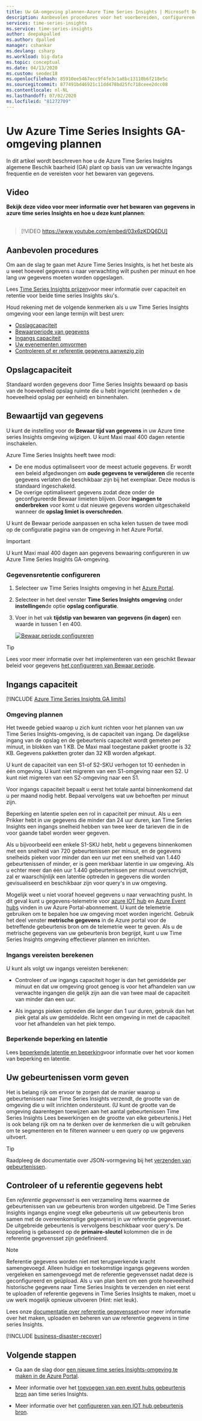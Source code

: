 ```yaml
---
title: Uw GA-omgeving plannen-Azure Time Series Insights | Microsoft Docs
description: Aanbevolen procedures voor het voorbereiden, configureren en implementeren van uw Azure Time Series Insights GA-omgeving.
services: time-series-insights
ms.service: time-series-insights
author: deepakpalled
ms.author: dpalled
manager: cshankar
ms.devlang: csharp
ms.workload: big-data
ms.topic: conceptual
ms.date: 04/13/2020
ms.custom: seodec18
ms.openlocfilehash: 85910ee5467ecc9f4fe3c1a8bc13110b6f218e5c
ms.sourcegitcommit: 877491bd46921c11dd478bd25fc718ceee2dcc08
ms.contentlocale: nl-NL
ms.lasthandoff: 07/02/2020
ms.locfileid: "81272709"
---
```

# <a name="plan-your-azure-time-series-insights-ga-environment"></a>Uw Azure Time Series Insights GA-omgeving plannen

In dit artikel wordt beschreven hoe u de Azure Time Series Insights algemene Beschik baarheid (GA) plant op basis van uw verwachte Ingangs frequentie en de vereisten voor het bewaren van gegevens.

## <a name="video"></a>Video

**Bekijk deze video voor meer informatie over het bewaren van gegevens in azure time series Insights en hoe u deze kunt plannen**:<br /><br />

> [!VIDEO https://www.youtube.com/embed/03x6zKDQ6DU]

## <a name="best-practices"></a>Aanbevolen procedures

Om aan de slag te gaan met Azure Time Series Insights, is het het beste als u weet hoeveel gegevens u naar verwachting wilt pushen per minuut en hoe lang uw gegevens moeten worden opgeslagen.  

Lees [Time Series Insights prijzen](https://azure.microsoft.com/pricing/details/time-series-insights/)voor meer informatie over capaciteit en retentie voor beide time series Insights sku's.

Houd rekening met de volgende kenmerken als u uw Time Series Insights omgeving voor een lange termijn wilt best uren:

- [Opslagcapaciteit](#storage-capacity)
- [Bewaarperiode van gegevens](#data-retention)
- [Ingangs capaciteit](#ingress-capacity)
- [Uw evenementen omvormen](#shape-your-events)
- [Controleren of er referentie gegevens aanwezig zijn](#ensure-that-you-have-reference-data)

## <a name="storage-capacity"></a>Opslagcapaciteit

Standaard worden gegevens door Time Series Insights bewaard op basis van de hoeveelheid opslag ruimte die u hebt ingericht (eenheden &#215; de hoeveelheid opslag per eenheid) en binnenhalen.

## <a name="data-retention"></a>Bewaartijd van gegevens

U kunt de instelling voor de **Bewaar tijd van gegevens** in uw Azure time series Insights omgeving wijzigen. U kunt Maxi maal 400 dagen retentie inschakelen. 

Azure Time Series Insights heeft twee modi:

* De ene modus optimaliseert voor de meest actuele gegevens. Er wordt een beleid afgedwongen om **oude gegevens te verwijderen** die recente gegevens verlaten die beschikbaar zijn bij het exemplaar. Deze modus is standaard ingeschakeld. 
* De overige optimaliseert gegevens zodat deze onder de geconfigureerde Bewaar limieten blijven. Door **ingangen te onderbreken** voor komt u dat nieuwe gegevens worden uitgeschakeld wanneer de **opslag limiet is overschreden**.

U kunt de Bewaar periode aanpassen en scha kelen tussen de twee modi op de configuratie pagina van de omgeving in het Azure Portal.

> [!IMPORTANT]
> U kunt Maxi maal 400 dagen aan gegevens bewaaring configureren in uw Azure Time Series Insights GA-omgeving.

### <a name="configure-data-retention"></a>Gegevensretentie configureren

1. Selecteer uw Time Series Insights omgeving in het [Azure Portal](https://portal.azure.com).

1. Selecteer in het deel venster **Time Series Insights omgeving** onder **instellingen**de optie **opslag configuratie**.

1. Voer in het vak **tijdstip van bewaren van gegevens (in dagen)** een waarde in tussen 1 en 400.

   [![Bewaar periode configureren](media/data-retention/configure-data-retention.png)](media/data-retention/configure-data-retention.png#lightbox)

> [!TIP]
> Lees voor meer informatie over het implementeren van een geschikt Bewaar beleid voor gegevens [het configureren van Bewaar periode](./time-series-insights-how-to-configure-retention.md).

## <a name="ingress-capacity"></a>Ingangs capaciteit

[!INCLUDE [Azure Time Series Insights GA limits](../../includes/time-series-insights-ga-limits.md)]

### <a name="environment-planning"></a>Omgeving plannen

Het tweede gebied waarop u zich kunt richten voor het plannen van uw Time Series Insights-omgeving, is de capaciteit van ingang. De dagelijkse ingang van de opslag en de gebeurtenis capaciteit wordt gemeten per minuut, in blokken van 1 KB. De Maxi maal toegestane pakket grootte is 32 KB. Gegevens pakketten groter dan 32 KB worden afgekapt.

U kunt de capaciteit van een S1-of S2-SKU verhogen tot 10 eenheden in één omgeving. U kunt niet migreren van een S1-omgeving naar een S2. U kunt niet migreren van een S2-omgeving naar een S1.

Voor ingangs capaciteit bepaalt u eerst het totale aantal binnenkomend dat u per maand nodig hebt. Bepaal vervolgens wat uw behoeften per minuut zijn. 

Beperking en latentie spelen een rol in capaciteit per minuut. Als u een Prikker hebt in uw gegevens die minder dan 24 uur duren, kan Time Series Insights een ingangs snelheid hebben van twee keer de tarieven die in de voor gaande tabel worden weer gegeven.

Als u bijvoorbeeld een enkele S1-SKU hebt, hebt u gegevens binnenkomen met een snelheid van 720 gebeurtenissen per minuut, en de gegevens snelheids pieken voor minder dan een uur met een snelheid van 1.440 gebeurtenissen of minder, er is geen merkbaar latentie in uw omgeving. Als u echter meer dan één uur 1.440 gebeurtenissen per minuut overschrijdt, zal er waarschijnlijk een latentie optreden in gegevens die worden gevisualiseerd en beschikbaar zijn voor query's in uw omgeving.

Mogelijk weet u niet vooraf hoeveel gegevens u naar verwachting pusht. In dit geval kunt u gegevens-telemetrie voor [azure IOT hub](../iot-hub/iot-hub-metrics.md) en [Azure Event hubs](https://blogs.msdn.microsoft.com/cloud_solution_architect/2016/05/25/using-the-azure-rest-apis-to-retrieve-event-hub-metrics/) vinden in uw Azure Portal-abonnement. U kunt de telemetrie gebruiken om te bepalen hoe uw omgeving moet worden ingericht. Gebruik het deel venster **metrische gegevens** in de Azure portal voor de betreffende gebeurtenis bron om de telemetrie weer te geven. Als u de metrische gegevens van uw gebeurtenis bron begrijpt, kunt u uw Time Series Insights omgeving effectiever plannen en inrichten.

### <a name="calculate-ingress-requirements"></a>Ingangs vereisten berekenen

U kunt als volgt uw ingangs vereisten berekenen:

- Controleer of uw ingangs capaciteit hoger is dan het gemiddelde per minuut en dat uw omgeving groot genoeg is voor het afhandelen van uw verwachte ingangen die gelijk zijn aan die van twee maal de capaciteit van minder dan een uur.

- Als ingangs pieken optreden die langer dan 1 uur duren, gebruik dan het piek getal als uw gemiddelde. Richt een omgeving in met de capaciteit voor het afhandelen van het piek tempo.

### <a name="mitigate-throttling-and-latency"></a>Beperkende beperking en latentie

Lees [beperkende latentie en beperking](time-series-insights-environment-mitigate-latency.md)voor informatie over het voor komen van beperking en latentie.

## <a name="shape-your-events"></a>Uw gebeurtenissen vorm geven

Het is belang rijk om ervoor te zorgen dat de manier waarop u gebeurtenissen naar Time Series Insights verzendt, de grootte van de omgeving die u wilt inrichten ondersteunt. (U kunt de grootte van de omgeving daarentegen toewijzen aan het aantal gebeurtenissen Time Series Insights Lees bewerkingen en de grootte van elke gebeurtenis.) Het is ook belang rijk om na te denken over de kenmerken die u wilt gebruiken om te segmenteren en te filteren wanneer u een query op uw gegevens uitvoert.

> [!TIP]
> Raadpleeg de documentatie over JSON-vormgeving bij het [verzenden van gebeurtenissen](time-series-insights-send-events.md).

## <a name="ensure-that-you-have-reference-data"></a>Controleer of u referentie gegevens hebt

Een *referentie gegevensset* is een verzameling items waarmee de gebeurtenissen van uw gebeurtenis bron worden uitgebreid. De Time Series Insights ingangs engine voegt elke gebeurtenis uit uw gebeurtenis bron samen met de overeenkomstige gegevensrij in uw referentie gegevensset. De uitgebreide gebeurtenis is vervolgens beschikbaar voor query's. De koppeling is gebaseerd op de **primaire-sleutel** kolommen die in de referentie gegevensset zijn gedefinieerd.

> [!NOTE]
> Referentie gegevens worden niet met terugwerkende kracht samengevoegd. Alleen huidige en toekomstige ingangs gegevens worden vergeleken en samengevoegd met de referentie gegevensset nadat deze is geconfigureerd en geüpload. Als u van plan bent om een grote hoeveelheid historische gegevens naar Time Series Insights te verzenden en niet eerst te uploaden of referentie gegevens in Time Series Insights te maken, moet u uw werk mogelijk opnieuw uitvoeren (Hint: niet leuk).  

Lees onze [documentatie over referentie gegevensset](time-series-insights-add-reference-data-set.md)voor meer informatie over het maken, uploaden en beheren van uw referentie gegevens in time series Insights.

[!INCLUDE [business-disaster-recover](../../includes/time-series-insights-business-recovery.md)]

## <a name="next-steps"></a>Volgende stappen

- Ga aan de slag door [een nieuwe time series Insights-omgeving te maken in de Azure Portal](time-series-insights-get-started.md).

- Meer informatie over het [toevoegen van een event hubs gebeurtenis bron](time-series-insights-how-to-add-an-event-source-eventhub.md) aan time series Insights.

- Meer informatie over het [configureren van een IOT hub gebeurtenis bron](time-series-insights-how-to-add-an-event-source-iothub.md).
